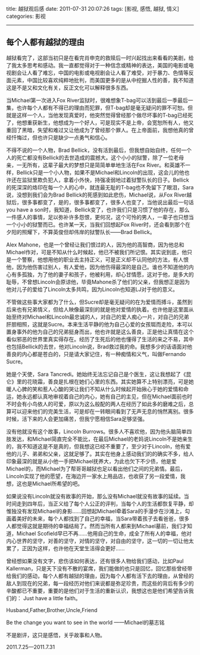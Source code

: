 title: 越狱观后感
date: 2011-07-31 20:07:26
tags: [影视, 感悟, 越狱, 情义]
categories: 影视

---

## **每个人都有越狱的理由**

越狱看完了，这部当初只是在看完肖申克的救赎后一时兴起找出来看看的美剧，给了我太多思考和感动。我一直都觉得对于一种信念或精神的表达，美国的电影或电视剧会让人看了难忘，中国的电影或电视剧会让人看了难受，对于暴力、色情等反面元素，中国比较喜欢纯粹地批判，而美国更多的是从中挖掘人性的善，我不知道这是不是又和文化有关，反正文化可以解释很多东西。

当Michael第一次进入Fox River监狱时，很难想象T-bag可以活到最后一季最后一集，也许每个人都有不得已的理由而犯罪，但T-bag却是毫无疑问的罪不可恕。但就是这样一个人，当他发现真爱时，他突然觉得曾经那个做尽坏事的T-bag已经死了，他想重获新生，他想成为一个好人，可是现实不是上帝，会宽恕所有人，他又重回了黑暗，失望和难过又让他成为了曾经那个罪人。在上帝面前，我想他真的曾经忏悔过，但也许只是缺少一点勇气和信心。

<!--more-->

不得不说的一个人物，Brad Bellick，没有活到最后，但我想自始自终，任何一个人的死亡都没有Bellick的去世造成的震撼大。这个小小的狱警，除了一位老母亲，一无所有，这辈子最大的梦想只是简简单单地生活在Fox River。和英雄不一样，Bellick只是一个小人物，如果不是Michael和Lincoln的出现，这会儿的他也许还在监狱里欺负犯人，拿着小外快，持强凌弱地过着狱警队长的日子。Bellick的死深深的烙印在每一个人的心中，就连最无耻的T-bag也不免留下了眼泪，Sara说，没想到我们会为Brad Bellick的死感到如此悲伤，Michael说，从Fox River越狱后，很多事都变了，是的，很多事都变了，很多人也变了，当他说出最后一句话you have a son时，我知道，Bellick变了，也许我们只是习惯了他的存在，那么一件感人的事情，足以弥补许多怨恨，更何况，这个可怜的男人，一辈子也只想当一个小小的狱警而已。也许某一天，当我们回想起Fox River时，还会看到那个在夕阳的照耀下，不算英俊但却伟岸的狱警队长——Brad Bellick。

Alex Mahone，也是一个曾经让我们恨过的人，因为他的高智商，因为他总和Michael作对，可是不知从什么时候起，他已不被我们所记恨。其实说到底，他只是一个警察，他想用他的职业去主持正义，可是正义却不认同他的方法，有人恨他，因为他伤害过别人，有人爱他，因为他伤得最深的是自己。谁也不知道他的内心有多孤独，为了他的妻子和孩子，他被利用，却心甘情愿，这对于他，是多大的耻辱，不曾想Lincoln会原谅他，毕竟Mahone杀了他们的父亲，但我想正是因为他对儿子的爱给了Lincoln太多共鸣，因为Lincoln也知道LJ对于他的意义。

不管做这些事大家都为了什么，但Sucre却是毫无疑问的在为爱情而搏斗，虽然到后来也有兄弟情义，但给人映像最深刻的就是他对爱情的执着。也许他是这里面从始至终对Michael和Lincoln最忠诚的人，对自己的爱人痴心一片，对自己的兄弟肝胆相照，这就是Sucre。本来生活平静的他为自己心爱的女孩铤而走险，本可以置身事外的他为自己的兄弟挺身而出，他也许就是这么善良，正是他让真情在这个看似邪恶的世界里真实得存在。经历了生死后的他也懂得了生活的来之不易，其中也包括Bellick的去世，他对Lincoln说，Brad救过我的命。我想多少的话语面对他善良的内心都是苍白的，只是请大家记住，有一种痴情和义气，叫做Fernando Sucre。

她是个天使，Sara Tancredi。她始终无法忘记自己是个医生，这让我想起了《昆仑》里的花晓霜，善良是扎根在她们心里的东西。其实她算不上特别漂亮，可是她暖人心脾的笑和惹人心酸的哭让我们不知从什么时候起开始揪心于她的爱情和命运，她永远都认真地审视着自己的内心，她有自己的主见，但在Michael面前也时不时会有小鸟依人的可爱，原以为这么般配的两人在经历了如此多的磨难之后，总算可以迎来他们的完美生活，可是却在一转眼间看到了无声无息的悄然离别。很多时候，活下来的人会更加痛苦，但我宁愿相信Sara足够坚强。

没有他就没有这个故事，Lincoln Burrows。很多人不喜欢他，因为他头脑简单四肢发达，和Michael简直完全不能比，在最后Michael的老妈说Lincoln不是她亲生的，我不知道这是不是真的，但我想这已经不重要了，至少对于Lincoln，他有爱他的儿子、弟弟和父亲，这就足够了。其实在他身上感动我们的的确实不多，给人印象最深的就是从小他一手把Michael抚养大，为此也欠下不少债，他是爱Michael的，而Michael为了帮哥哥越狱也足以看出他们之间的兄弟情。最后，Lincoln实现了他的愿望，在海边开一家水上用品店，也收获了另一段爱情，我想，这也是Michael所希望的吧。

如果说没有Lincoln就没有故事的开始，那么没有Michael就没有故事的延续。当时间走到四年后，当正义给了每个人公正的评判，当每个人的生活都恢复平静，却惟独没有发现Michael的身影……回想起Michael牵着Sara的手漫步在沙滩上，勾画着美好的未来，每个人都找到了自己的幸福，当Sara带着孩子去看爸爸，很多人都觉得这就是期待的幸福结局了。然而当所有人都来到Michael墓前，我们才知道，Michael Scofield早已不再……他用自己的生命，成全了所有人的幸福，他对内心世界的坚守，对善的坚守，对情的坚守，对自由的坚守，这一切的一切让他太累了，正因为这样，也许他在天堂生活得会更好……

曾经想如果没有文字，悲伤该如何表达，还有很多人物给我们感动，比如Paul Kallerman，只是天下没有不散的宴席，我们能做的也只是回忆，回忆那些曾经带给我们的感动，每个人都有越狱的理由，因为每个人都有活下去的理由，从曾经的敌人到现在的兄弟，每一段经历对他们来说都是弥足珍贵，而这些的背后有多少的辛酸都已不重要，重要的是他们对于生活的重新认识，我想这也是他们希望告诉我们的： Just have a little faith。  
                       
Husband,Father,Brother,Uncle,Friend
         
Be the change you want to see in the world
                                                                                                            ——Michael的墓志铭

 

不是剧评，这只是感悟，关乎故事和人物。

 

2011.7.25—2011.7.31
